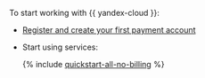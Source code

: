 To start working with {{ yandex-cloud }}:

- [Register and create your first payment account](../billing/quickstart/index.md)

- Start using services:

  {% include [quickstart-all-no-billing](quickstart-all-no-billing.md) %}

